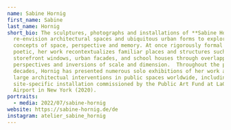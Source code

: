 ```yaml
---
name: Sabine Hornig
first_name: Sabine
last_name: Hornig
short_bio: The sculptures, photographs and installations of **Sabine Hornig**
  re-envision architectural spaces and ubiquitous urban forms to explore the
  concepts of space, perspective and memory. At once rigorously formal and
  poetic, her work recontextualizes familiar places and structures such as­
  storefront windows, urban facades, and school houses through overlapping
  perspectives and inversions of scale and dimension.  Throughout the past two
  decades, Hornig has presented numerous solo exhibitions of her work as well as
  large architectual interventions in public spaces worldwide, including a
  site-specific installation commissioned by the Public Art Fund at LaGuardia
  Airport in New York (2020).
portraits:
  - media: 2022/07/sabine-hornig
website: https://sabine-hornig.de/de
instagram: atelier_sabine_hornig
---
```

